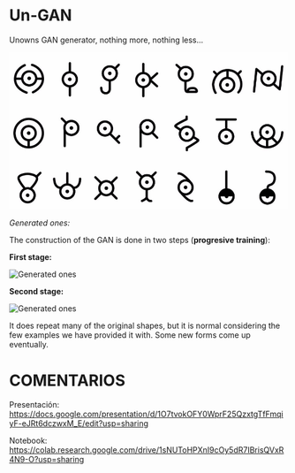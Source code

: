 # Un-GAN
Unowns GAN generator, nothing more, nothing less...


![Real ones](./datos_input/los-unown-desbloquean-medallas-en-pokemon-go_fzez.jpg)



_Generated ones:_  

The construction of the GAN is done in two steps (**progresive training**):  

**First stage:**

![Generated ones](results/dcgan_unos_mejor2_lowres.gif)

**Second stage:**  

![Generated ones](recursos/dcgan_unos_progresive_lowres2.gif)

It does repeat many of the original shapes, but it is normal considering the few examples we have provided it with. Some new forms come up eventually.  

# COMENTARIOS 

Presentación:  
https://docs.google.com/presentation/d/1O7tvokOFY0WprF25QzxtgTfFmqiyF-eJRt6dczwxM_E/edit?usp=sharing
  
Notebook:  
https://colab.research.google.com/drive/1sNUToHPXnI9cOy5dR7IBrisQVxR4N9-O?usp=sharing
